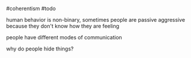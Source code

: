 #coherentism
#todo

human behavior is non-binary, sometimes people are passive aggressive because they don't know how they are feeling

people have different modes of communication

why do people hide things?
